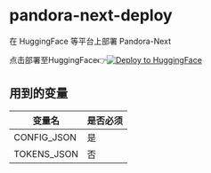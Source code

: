 # pandora-next-deploy
在 HuggingFace 等平台上部署 Pandora-Next

点击部署至HuggingFace👉[![Deploy to HuggingFace](https://img.shields.io/badge/%E7%82%B9%E5%87%BB%E9%83%A8%E7%BD%B2-%F0%9F%A4%97-fff)](https://huggingface.co/login?next=%2Fspaces%2Flinzjian666%2FPandoraNext%3Fduplicate%3Dtrue%26visibility%3Dpublic)

## 用到的变量
  |变量名|是否必须|
  |---|---|
  |CONFIG_JSON|是|
  |TOKENS_JSON|否|
